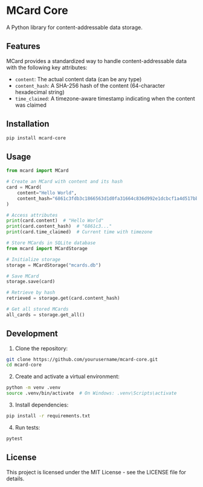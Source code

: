 # MCard Core

A Python library for content-addressable data storage.

## Features

MCard provides a standardized way to handle content-addressable data with the following key attributes:

- `content`: The actual content data (can be any type)
- `content_hash`: A SHA-256 hash of the content (64-character hexadecimal string)
- `time_claimed`: A timezone-aware timestamp indicating when the content was claimed

## Installation

```bash
pip install mcard-core
```

## Usage

```python
from mcard import MCard

# Create an MCard with content and its hash
card = MCard(
    content="Hello World",
    content_hash="6861c3fdb3c1866563d1d0fa31664c836d992e1dcbcf1a4d517bbfecd3e5f5ba"
)

# Access attributes
print(card.content)  # "Hello World"
print(card.content_hash)  # "6861c3..."
print(card.time_claimed)  # Current time with timezone

# Store MCards in SQLite database
from mcard import MCardStorage

# Initialize storage
storage = MCardStorage("mcards.db")

# Save MCard
storage.save(card)

# Retrieve by hash
retrieved = storage.get(card.content_hash)

# Get all stored MCards
all_cards = storage.get_all()
```

## Development

1. Clone the repository:
```bash
git clone https://github.com/yourusername/mcard-core.git
cd mcard-core
```

2. Create and activate a virtual environment:
```bash
python -m venv .venv
source .venv/bin/activate  # On Windows: .venv\Scripts\activate
```

3. Install dependencies:
```bash
pip install -r requirements.txt
```

4. Run tests:
```bash
pytest
```

## License

This project is licensed under the MIT License - see the LICENSE file for details.

